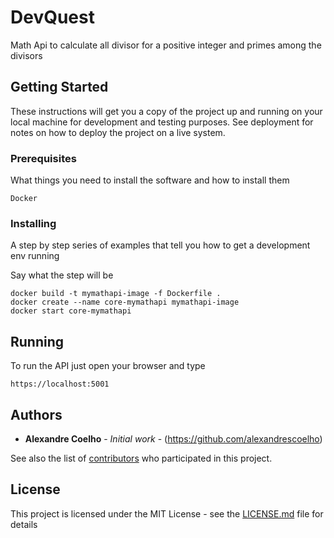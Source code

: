 # DevQuest

Math Api to calculate all divisor for a positive integer and primes among the divisors

## Getting Started

These instructions will get you a copy of the project up and running on your local machine for development and testing purposes. See deployment for notes on how to deploy the project on a live system.

### Prerequisites

What things you need to install the software and how to install them

```
Docker
```

### Installing

A step by step series of examples that tell you how to get a development env running

Say what the step will be

```
docker build -t mymathapi-image -f Dockerfile . 
docker create --name core-mymathapi mymathapi-image
docker start core-mymathapi

```
## Running

To run the API just open your browser and type  

```
https://localhost:5001
```

## Authors

* **Alexandre Coelho** - *Initial work* - (https://github.com/alexandrescoelho)

See also the list of [contributors](https://github.com/your/project/contributors) who participated in this project.

## License

This project is licensed under the MIT License - see the [LICENSE.md](LICENSE.md) file for details